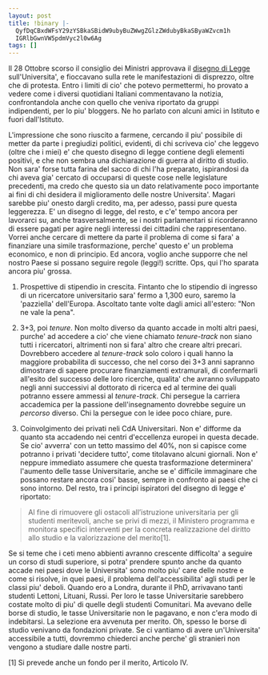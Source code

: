 ```yaml
---
layout: post
title: !binary |-
  QyfDqCBxdWFsY29zYSBkaSBidW9ubyBuZWwgZGlzZWdubyBkaSByaWZvcm1h
  IGRlbGwnVW5pdmVyc2l0w6Ag
tags: []
---
```


Il 28 Ottobre scorso il consiglio dei Ministri approvava il [disegno di Legge](http://ulisse.ning.com/forum/attachment/download?id=3550730%3AUploadedFile%3A1240) sull'Universita', e fioccavano sulla rete le manifestazioni di disprezzo, oltre che di protesta. Entro i limiti di cio' che potevo permettermi, ho provato a vedere come i diversi quotidiani Italiani commentavano la notizia, confrontandola anche con quello che veniva riportato da gruppi indipendenti, per lo piu' bloggers. Ne ho parlato con alcuni amici in Istituto e fuori dall'Istituto.

L'impressione che sono riuscito a farmene, cercando il piu' possibile di metter da parte i pregiudizi politici, evidenti, di chi scriveva cio' che leggevo (oltre che i miei) e' che questo disegno di legge contiene degli elementi positivi, e che non sembra una dichiarazione di guerra al diritto di studio. Non sara' forse tutta farina del sacco di chi l'ha preparato, ispirandosi da chi aveva gia' cercato di occuparsi di queste cose nelle legislature precedenti, ma credo che questo sia un dato relativamente poco importante ai fini di chi desidera il miglioramento delle nostre Universita'. Magari sarebbe piu' onesto dargli credito, ma, per adesso, passi pure questa leggerezza. E' un disegno di legge, del resto, e c'e' tempo ancora per lavorarci su, anche trasversalmente, se i nostri parlamentari si ricorderanno di essere pagati per agire negli interessi dei cittadini che rappresentano.
Vorrei anche cercare di mettere da parte il problema di come si fara' a finanziare una simile trasformazione, perche' questo e' un problema economico, e non di principio. Ed ancora, voglio anche supporre che nel nostro Paese si possano seguire regole (leggi!) scritte. Ops, qui l'ho sparata ancora piu' grossa.

1) Prospettive di stipendio in crescita. Fintanto che lo stipendio di ingresso di un ricercatore universitario sara' fermo a 1,300 euro, saremo la 'pazziella' dell'Europa. Ascoltato tante volte dagli amici all'estero: "Non ne vale la pena".

2) 3+3, poi *tenure*. Non molto diverso da quanto accade in molti altri paesi, purche' ad accedere a cio' che viene chiamato *tenure-track* non siano tutti i ricercatori, altrimenti non si fara' altro che creare altri precari. Dovrebbero accedere al *tenure-track* solo coloro i quali hanno la maggiore probabilita di successo, che nel corso dei 3+3 anni sapranno dimostrare di sapere procurare finanziamenti extramurali, di confermarli all'esito del successo delle loro ricerche, qualita' che avranno sviluppato negli anni successivi al dottorato di ricerca ed al termine dei quali potranno essere ammessi al *tenure-track*. Chi persegue la carriera accademica per la passione dell'insegnamento dovrebbe seguire un *percorso* diverso. Chi la persegue con le idee poco chiare, pure.

3) Coinvolgimento dei privati neli CdA Universitari. Non e' difforme da quanto sta accadendo nei centri d'eccellenza europei in questa decade. Se cio' avverra' con un tetto massimo del 40%, non si capisce come potranno i privati 'decidere tutto', come titolavano alcuni giornali. Non e' neppure immediato assumere che questa trasformazione determinera' l'aumento delle tasse Universitarie, anche se e' difficile immaginare che possano restare ancora cosi' basse, sempre in confronto ai paesi che ci sono intorno. Del resto, tra i principi ispiratori del disegno di legge e' riportato:

> Al fine di rimuovere gli ostacoli all’istruzione universitaria per gli studenti meritevoli, anche se privi di mezzi, il Ministero programma e monitora specifici interventi per la concreta realizzazione del diritto allo studio e la valorizzazione del merito[1].

Se si teme che i ceti meno abbienti avranno crescente difficolta' a seguire un corso di studi superiore, si potra' prendere spunto anche da quanto accade nei paesi dove le Universita' sono molto piu' care delle nostre e come si risolve, in quei paesi, il problema dell'accessibilita' agli studi per le classi piu' deboli. Quando ero a Londra, durante il PhD, arrivavano tanti studenti Lettoni, Lituani, Russi. Per loro le tasse Universitarie sarebbero costate molto di piu' di quelle degli studenti Comunitari. Ma avevano delle borse di studio, le tasse Universitarie non le pagavano, e non c'era modo di indebitarsi. La selezione era avvenuta per merito. Oh, spesso le borse di studio venivano da fondazioni private.
Se ci vantiamo di avere un'Universita' accessibile a tutti, dovremmo chiederci anche perche' gli stranieri non vengono a studiare dalle nostre parti.

[1] Si prevede anche un fondo per il merito, Articolo IV.

